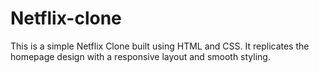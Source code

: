 # Netflix-clone
This is a simple Netflix Clone built using HTML and CSS. It replicates the homepage design with a responsive layout and smooth styling. 
